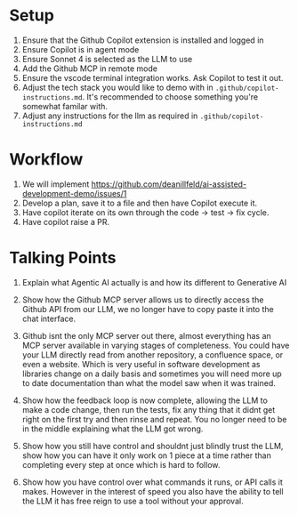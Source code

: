 # Setup
1. Ensure that the Github Copilot extension is installed and logged in
2. Ensure Copilot is in agent mode
3. Ensure Sonnet 4 is selected as the LLM to use
4. Add the Github MCP in remote mode
5. Ensure the vscode terminal integration works. Ask Copilot to test it out.
6. Adjust the tech stack you would like to demo with in `.github/copilot-instructions.md`. It's recommended to choose something you're somewhat familar with.
7. Adjust any instructions for the llm as required in `.github/copilot-instructions.md`

# Workflow
1. We will implement https://github.com/deanillfeld/ai-assisted-development-demo/issues/1
2. Develop a plan, save it to a file and then have Copilot execute it.
3. Have copilot iterate on its own through the code -> test -> fix cycle.
4. Have copilot raise a PR.

# Talking Points
1. Explain what Agentic AI actually is and how its different to Generative AI

2. Show how the Github MCP server allows us to directly access the Github API from our LLM, we no longer have to copy paste it into the chat interface.

3. Github isnt the only MCP server out there, almost everything has an MCP server available in varying stages of completeness. You could have your LLM directly read from another repository, a confluence space, or even a website. Which is very useful in software development as libraries change on a daily basis and sometimes you will need more up to date documentation than what the model saw when it was trained.

4. Show how the feedback loop is now complete, allowing the LLM to make a code change, then run the tests, fix any thing that it didnt get right on the first try and then rinse and repeat. You no longer need to be in the middle explaining what the LLM got wrong.

5. Show how you still have control and shouldnt just blindly trust the LLM, show how you can have it only work on 1 piece at a time rather than completing every step at once which is hard to follow.

6. Show how you have control over what commands it runs, or API calls it makes. However in the interest of speed you also have the ability to tell the LLM it has free reign to use a tool without your approval.